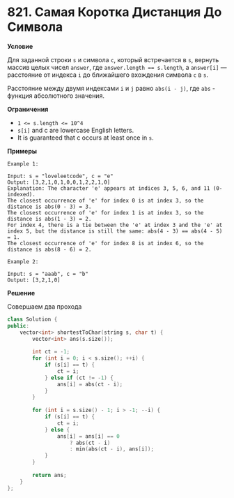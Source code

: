 # 821. Самая Коротка Дистанция До Символа

**Условие**

Для заданной строки `s` и символа `c`, который встречается в `s`, вернуть массив целых чисел `answer`, где `answer.length == s.length`, а `answer[i]` — расстояние от индекса `i` до ближайшего вхождения символа `c` в `s`.

Расстояние между двумя индексами `i` и `j` равно `abs(i - j)`, где `abs` - функция абсолютного значения.

**Ограничения**
- `1 <= s.length <= 10^4`
- `s[i]` and c are lowercase English letters.
- It is guaranteed that c occurs at least once in `s`.


**Примеры**
```
Example 1:

Input: s = "loveleetcode", c = "e"
Output: [3,2,1,0,1,0,0,1,2,2,1,0]
Explanation: The character 'e' appears at indices 3, 5, 6, and 11 (0-indexed).
The closest occurrence of 'e' for index 0 is at index 3, so the distance is abs(0 - 3) = 3.
The closest occurrence of 'e' for index 1 is at index 3, so the distance is abs(1 - 3) = 2.
For index 4, there is a tie between the 'e' at index 3 and the 'e' at index 5, but the distance is still the same: abs(4 - 3) == abs(4 - 5) = 1.
The closest occurrence of 'e' for index 8 is at index 6, so the distance is abs(8 - 6) = 2.

Example 2:

Input: s = "aaab", c = "b"
Output: [3,2,1,0]
```


**Решение**

Совершаем два прохода
```C++
class Solution {
public:
    vector<int> shortestToChar(string s, char t) {
        vector<int> ans(s.size());
        
        int ct = -1;
        for (int i = 0; i < s.size(); ++i) {
            if (s[i] == t) {
                ct = i;
            } else if (ct != -1) {
                ans[i] = abs(ct - i);
            }
        }
        
        for (int i = s.size() - 1; i > -1; --i) {
            if (s[i] == t) {
                ct = i;
            } else {
                ans[i] = ans[i] == 0 
                    ? abs(ct - i) 
                    : min(abs(ct - i), ans[i]);
            }
        }
        
        return ans;
    }
};
```






 


 


